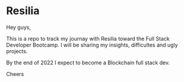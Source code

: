 # Resilia

Hey guys,

This is a repo to track my journay with Resilia toward the Full Stack Developer Bootcamp. I will be sharing my insights, difficultes and ugly projects.

By the end of 2022 I expect to become a Blockchain full stack dev. 

Cheers 
